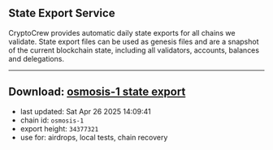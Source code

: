 ## State Export Service
CryptoCrew provides automatic daily state exports for all chains we validate. State export files can be used as genesis files and are a snapshot of the current blockchain state, including all validators, accounts, balances and delegations.

---
**Download: [osmosis-1 state export](https://dl-eu2.ccvalidators.com/SERVICE/osmosis/osmosis-1_export_34377321.json)**
---

- last updated: Sat Apr 26 2025 14:09:41
- chain id: `osmosis-1`
- export height: `34377321`
- use for: airdrops, local tests, chain recovery
